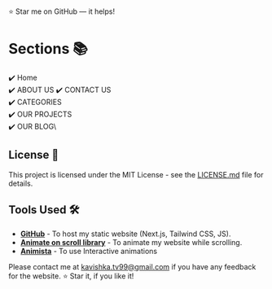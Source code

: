 :star: Star me on GitHub — it helps!

# Sections 📚

✔️ Home\
✔️ ABOUT US
✔️ CONTACT US\
✔️ CATEGORIES\
✔️ OUR PROJECTS\
✔️ OUR BLOG\


## License 📄
This project is licensed under the MIT License - see the [LICENSE.md](./LICENSE) file for details.

## Tools Used 🛠️
* [<b>GitHub</b>](https://github.com/) - To host my static website (Next.js, Tailwind CSS, JS).
* [<b>Animate on scroll library</b>](https://github.com/michalsnik/aos) - To animate my website while scrolling.
* [<b>Animista</b>](https://animista.net/) - To use Interactive animations


Please contact me at kavishka.tv99@gmail.com if you have any feedback for the website. :star: Star it, if you like it!
